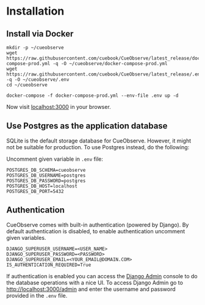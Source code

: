 # Installation

## Install via Docker

```
mkdir -p ~/cueobserve
wget https://raw.githubusercontent.com/cuebook/CueObserve/latest_release/docker-compose-prod.yml -q -O ~/cueobserve/docker-compose-prod.yml
wget https://raw.githubusercontent.com/cuebook/CueObserve/latest_release/.env -q -O ~/cueobserve/.env
cd ~/cueobserve
```

```
docker-compose -f docker-compose-prod.yml --env-file .env up -d
```

Now visit [localhost:3000](http://localhost:3000) in your browser.&#x20;

## Use Postgres as the application database

SQLite is the default storage database for CueObserve. However, it might not be suitable for production. To use Postgres instead, do the following:

Uncomment given variable in `.env` file:

```
POSTGRES_DB_SCHEMA=cueobserve
POSTGRES_DB_USERNAME=postgres
POSTGRES_DB_PASSWORD=postgres
POSTGRES_DB_HOST=localhost
POSTGRES_DB_PORT=5432
```

## Authentication

CueObserve comes with built-in authentication (powered by Django). By default authentication is disabled, to enable authentication uncomment given variables.

```
DJANGO_SUPERUSER_USERNAME=<USER_NAME>
DJANGO_SUPERUSER_PASSWORD=<PASSWORD>
DJANGO_SUPERUSER_EMAIL=<YOUR_EMAIL@DOMAIN.COM>
IS_AUTHENTICATION_REQUIRED=True
```

If authentication is enabled you can access the [Django Admin](https://docs.djangoproject.com/en/3.2/ref/contrib/admin/) console to do the database operations with a nice UI. To access Django Admin go to [http://localhost:3000/admin](http://localhost:3000/admin) and enter the username and password provided in the `.env` file.

